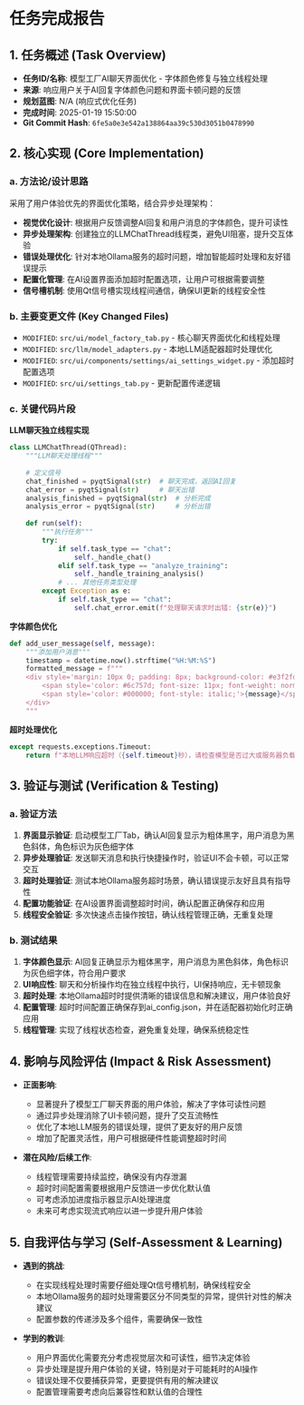# 任务完成报告

## 1. 任务概述 (Task Overview)

*   **任务ID/名称**: 模型工厂AI聊天界面优化 - 字体颜色修复与独立线程处理
*   **来源**: 响应用户关于AI回复字体颜色问题和界面卡顿问题的反馈
*   **规划蓝图**: N/A (响应式优化任务)
*   **完成时间**: 2025-01-19 15:50:00
*   **Git Commit Hash**: `6fe5a0e3e542a138864aa39c530d3051b0478990`

## 2. 核心实现 (Core Implementation)

### a. 方法论/设计思路

采用了用户体验优先的界面优化策略，结合异步处理架构：
- **视觉优化设计**: 根据用户反馈调整AI回复和用户消息的字体颜色，提升可读性
- **异步处理架构**: 创建独立的LLMChatThread线程类，避免UI阻塞，提升交互体验
- **错误处理优化**: 针对本地Ollama服务的超时问题，增加智能超时处理和友好错误提示
- **配置化管理**: 在AI设置界面添加超时配置选项，让用户可根据需要调整
- **信号槽机制**: 使用Qt信号槽实现线程间通信，确保UI更新的线程安全性

### b. 主要变更文件 (Key Changed Files)

*   `MODIFIED`: `src/ui/model_factory_tab.py` - 核心聊天界面优化和线程处理
*   `MODIFIED`: `src/llm/model_adapters.py` - 本地LLM适配器超时处理优化
*   `MODIFIED`: `src/ui/components/settings/ai_settings_widget.py` - 添加超时配置选项
*   `MODIFIED`: `src/ui/settings_tab.py` - 更新配置传递逻辑

### c. 关键代码片段

**LLM聊天独立线程实现**
```python
class LLMChatThread(QThread):
    """LLM聊天处理线程"""
    
    # 定义信号
    chat_finished = pyqtSignal(str)  # 聊天完成，返回AI回复
    chat_error = pyqtSignal(str)     # 聊天出错
    analysis_finished = pyqtSignal(str)  # 分析完成
    analysis_error = pyqtSignal(str)     # 分析出错
    
    def run(self):
        """执行任务"""
        try:
            if self.task_type == "chat":
                self._handle_chat()
            elif self.task_type == "analyze_training":
                self._handle_training_analysis()
            # ... 其他任务类型处理
        except Exception as e:
            if self.task_type == "chat":
                self.chat_error.emit(f"处理聊天请求时出错: {str(e)}")
```

**字体颜色优化**
```python
def add_user_message(self, message):
    """添加用户消息"""
    timestamp = datetime.now().strftime("%H:%M:%S")
    formatted_message = f"""
    <div style='margin: 10px 0; padding: 8px; background-color: #e3f2fd; color: #000000; border: 1px solid #2196f3; border-radius: 10px; text-align: right;'>
        <span style='color: #6c757d; font-size: 11px; font-weight: normal;'>您 [{timestamp}]:</span><br>
        <span style='color: #000000; font-style: italic;'>{message}</span>
    </div>
    """
```

**超时处理优化**
```python
except requests.exceptions.Timeout:
    return f"本地LLM响应超时（{self.timeout}秒），请检查模型是否过大或服务器负载过高。建议：\n1. 尝试使用更小的模型\n2. 增加超时时间\n3. 检查服务器资源使用情况"
```

## 3. 验证与测试 (Verification & Testing)

### a. 验证方法

1. **界面显示验证**: 启动模型工厂Tab，确认AI回复显示为粗体黑字，用户消息为黑色斜体，角色标识为灰色细字体
2. **异步处理验证**: 发送聊天消息和执行快捷操作时，验证UI不会卡顿，可以正常交互
3. **超时处理验证**: 测试本地Ollama服务超时场景，确认错误提示友好且具有指导性
4. **配置功能验证**: 在AI设置界面调整超时时间，确认配置正确保存和应用
5. **线程安全验证**: 多次快速点击操作按钮，确认线程管理正确，无重复处理

### b. 测试结果

1. **字体颜色显示**: AI回复正确显示为粗体黑字，用户消息为黑色斜体，角色标识为灰色细字体，符合用户要求
2. **UI响应性**: 聊天和分析操作均在独立线程中执行，UI保持响应，无卡顿现象
3. **超时处理**: 本地Ollama超时时提供清晰的错误信息和解决建议，用户体验良好
4. **配置管理**: 超时时间配置正确保存到ai_config.json，并在适配器初始化时正确应用
5. **线程管理**: 实现了线程状态检查，避免重复处理，确保系统稳定性

## 4. 影响与风险评估 (Impact & Risk Assessment)

*   **正面影响**: 
    - 显著提升了模型工厂聊天界面的用户体验，解决了字体可读性问题
    - 通过异步处理消除了UI卡顿问题，提升了交互流畅性
    - 优化了本地LLM服务的错误处理，提供了更友好的用户反馈
    - 增加了配置灵活性，用户可根据硬件性能调整超时时间

*   **潜在风险/后续工作**: 
    - 线程管理需要持续监控，确保没有内存泄漏
    - 超时时间配置需要根据用户反馈进一步优化默认值
    - 可考虑添加进度指示器显示AI处理进度
    - 未来可考虑实现流式响应以进一步提升用户体验

## 5. 自我评估与学习 (Self-Assessment & Learning)

*   **遇到的挑战**: 
    - 在实现线程处理时需要仔细处理Qt信号槽机制，确保线程安全
    - 本地Ollama服务的超时处理需要区分不同类型的异常，提供针对性的解决建议
    - 配置参数的传递涉及多个组件，需要确保一致性

*   **学到的教训**: 
    - 用户界面优化需要充分考虑视觉层次和可读性，细节决定体验
    - 异步处理是提升用户体验的关键，特别是对于可能耗时的AI操作
    - 错误处理不仅要捕获异常，更要提供有用的解决建议
    - 配置管理需要考虑向后兼容性和默认值的合理性 
